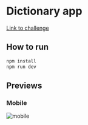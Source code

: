 # Dictionary app

[Link to challenge](https://www.frontendmentor.io/challenges/dictionary-web-app-h5wwnyuKFL)

## How to run

```bash
npm install
npm run dev
```

## Previews

### Mobile
![mobile](https://x0.at/6ANd.png)